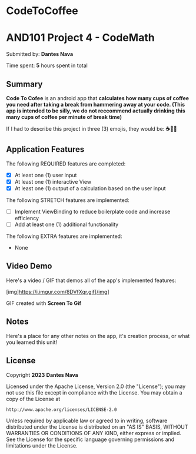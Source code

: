 # CodeToCoffee

<!-- (This is a comment) INSTRUCTIONS: Go through this page and fill out any **bolded** entries with their correct values.-->

# AND101 Project 4 - CodeMath

Submitted by: **Dantes Nava**

Time spent: **5** hours spent in total

## Summary

**Code To Cofee** is an android app that **calculates how many cups of coffee you need after taking a break from hammering away at your code. (This app is intended to be silly, we do not reccommend actually drinking this many cups of coffee per minute of break time)**

If I had to describe this project in three (3) emojis, they would be: **☕🤪🥲**

## Application Features

<!-- (This is a comment) Please be sure to change the [ ] to [x] for any features you completed.  If a feature is not checked [x], you might miss the points for that item! -->

The following REQUIRED features are completed:

- [X] At least one (1) user input
- [X] At least one (1) interactive View
- [X] At least one (1) output of a calculation based on the user input

The following STRETCH features are implemented:

- [ ] Implement ViewBinding to reduce boilerplate code and increase efficiency
- [ ] Add at least one (1) additional functionality

The following EXTRA features are implemented:

- None

## Video Demo

Here's a video / GIF that demos all of the app's implemented features:

[img]https://i.imgur.com/8DVfXqr.gif[/img]

GIF created with **Screen To Gif**

<!-- Recommended tools:
- [Kap](https://getkap.co/) for macOS
- [ScreenToGif](https://www.screentogif.com/) for Windows
- [peek](https://github.com/phw/peek) for Linux. -->

## Notes

Here's a place for any other notes on the app, it's creation process, or what you learned this unit!

## License

Copyright **2023** **Dantes Nava**

Licensed under the Apache License, Version 2.0 (the "License");
you may not use this file except in compliance with the License.
You may obtain a copy of the License at

    http://www.apache.org/licenses/LICENSE-2.0

Unless required by applicable law or agreed to in writing, software
distributed under the License is distributed on an "AS IS" BASIS,
WITHOUT WARRANTIES OR CONDITIONS OF ANY KIND, either express or implied.
See the License for the specific language governing permissions and
limitations under the License.
